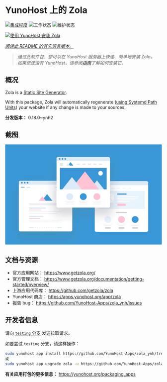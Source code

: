 <!--
注意：此 README 由 <https://github.com/YunoHost/apps/tree/master/tools/readme_generator> 自动生成
请勿手动编辑。
-->

# YunoHost 上的 Zola

[![集成程度](https://dash.yunohost.org/integration/zola.svg)](https://dash.yunohost.org/appci/app/zola) ![工作状态](https://ci-apps.yunohost.org/ci/badges/zola.status.svg) ![维护状态](https://ci-apps.yunohost.org/ci/badges/zola.maintain.svg)

[![使用 YunoHost 安装 Zola](https://install-app.yunohost.org/install-with-yunohost.svg)](https://install-app.yunohost.org/?app=zola)

*[阅读此 README 的其它语言版本。](./ALL_README.md)*

> *通过此软件包，您可以在 YunoHost 服务器上快速、简单地安装 Zola。*  
> *如果您还没有 YunoHost，请参阅[指南](https://yunohost.org/install)了解如何安装它。*

## 概况

Zola is a [Static Site Generator](https://en.wikipedia.org/wiki/Static_site_generator).

With this package, Zola will automatically regenerate ([using Systemd Path Units](https://www.putorius.net/systemd-path-units.html)) your website if any change is made to your sources.


**分发版本：** 0.18.0~ynh2

## 截图

![Zola 的截图](./doc/screenshots/example.jpg)

## 文档与资源

- 官方应用网站： <https://www.getzola.org/>
- 官方管理文档： <https://www.getzola.org/documentation/getting-started/overview/>
- 上游应用代码库： <https://github.com/getzola/zola>
- YunoHost 商店： <https://apps.yunohost.org/app/zola>
- 报告 bug： <https://github.com/YunoHost-Apps/zola_ynh/issues>

## 开发者信息

请向 [`testing` 分支](https://github.com/YunoHost-Apps/zola_ynh/tree/testing) 发送拉取请求。

如要尝试 `testing` 分支，请这样操作：

```bash
sudo yunohost app install https://github.com/YunoHost-Apps/zola_ynh/tree/testing --debug
或
sudo yunohost app upgrade zola -u https://github.com/YunoHost-Apps/zola_ynh/tree/testing --debug
```

**有关应用打包的更多信息：** <https://yunohost.org/packaging_apps>
